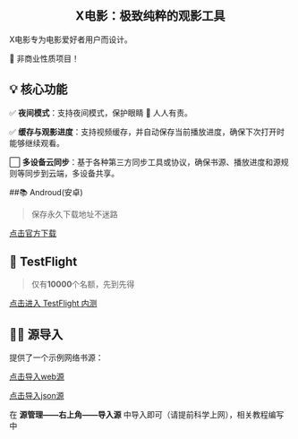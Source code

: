 
<h2 align="center">X电影：极致纯粹的观影工具</h2>


X电影专为电影爱好者用户而设计。

🌟 非商业性质项目！


## 💡 核心功能

✅ **夜间模式**：支持夜间模式，保护眼睛 👀 人人有责。

✅ **缓存与观影进度**：支持视频缓存，并自动保存当前播放进度，确保下次打开时能够继续观看。

⬜ **多设备云同步**：基于各种第三方同步工具或协议，确保书源、播放进度和源规则等同步到云端，多设备共享。

##📚 Androud(安卓)

> 保存永久下载地址不迷路

[点击官方下载](https://testflight.apple.com/join/hDMYDZ0P)


##  TestFlight

> 仅有**10000**个名额，先到先得

[点击进入 TestFlight 内测](https://testflight.apple.com/join/hDMYDZ0P)

## 👩‍💻 源导入

提供了一个示例网络书源：

[点击导入web源](https://raw.gitmirror.com/yyds-movie/movie/main/source/MovieSourceWeb.json)

[点击导入json源](https://raw.gitmirror.com/yyds-movie/movie/main/source/MovieSourceJson.json)

在 **源管理——右上角——导入源** 中导入即可（请提前科学上网），相关教程编写中

